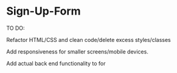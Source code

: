 # Sign-Up-Form

TO  DO:

Refactor HTML/CSS and clean code/delete excess styles/classes

Add responsiveness for smaller screens/mobile devices.

Add actual back end functionality to for